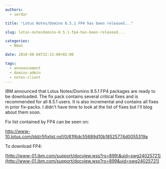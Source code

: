 ```yaml
---
authors:
  - serdar

title: "Lotus Notes/Domino 8.5.1 FP4 has been released..."

slug: lotus-notesdomino-8.5.1-fp4-has-been-released...

categories:
  - News

date: 2010-08-04T22:15:00+02:00

tags:
  - announcement
  - domino-admin
  - notes-client
---
```


IBM announced that Lotus Notes/Domino 8.5.1 FP4 packages are ready to be downloaded. The fix pack contains several critical fixes and is recommended for all 8.5.1 users. It is also incremental and contains all fixes in prior fix-packs. I didn't have time to look at the list of fixes but I'll blog about them soon.

Fix list contained by FP4 can be seen on:

<http://www-10.lotus.com/ldd/r5fixlist.nsf/0/61f6dc55689d10b18525774d0055319a>

To download FP4:

[http://www-01.ibm.com/support/docview.wss?rs=899\&uid=swg24025721](http://www-01.ibm.com/support/docview.wss?rs=899&uid=swg24025721)
